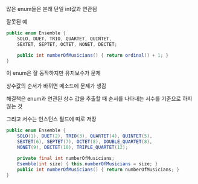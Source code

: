 
 많은 enum들은 본래 단일 int값과 연관됨


잘못된 예
```java
public enum Ensemble {
	SOLO, DUET, TRIO, QUARTET, QUINTET,
	SEXTET, SEPTET, OCTET, NONET, DECTET;

	public int numberOfMusicians() { return ordinal() + 1; }
}
```

이 enum은 잘 동작하지만 유지보수가 문제


상수값의 순서가 바뀌면 메소드에 문제가 생김


해결책은 enum과 연관된 상수 값을 추출할 때 순서를 나타내는 서수를 기준으로 하지 않는 것

그리고 서수는 인스턴스 필드에 따로 저장


```java
public enum Ensemble {
	SOLO(1), DUET(2), TRIO(3), QUARTET(4), QUINTET(5),
	SEXTET(6), SEPTET(7), OCTET(8), DOUBLE_QUARTET(8),
	NONET(9), DECTET(10), TRIPLE_QUARTET(12);

	private final int numberOfMusicians;
	Esemble(int size) { this.numberOfMusicians = size; }
	public int numberOfMusicians() { return numberOfMusicians; }
}
```




